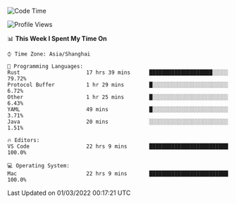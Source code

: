 <!--START_SECTION:waka-->
![Code Time](http://img.shields.io/badge/Code%20Time-1%2C037%20hrs%2046%20mins-blue)

![Profile Views](http://img.shields.io/badge/Profile%20Views-10-blue)

📊 **This Week I Spent My Time On** 

```text
⌚︎ Time Zone: Asia/Shanghai

💬 Programming Languages: 
Rust                     17 hrs 39 mins      ████████████████████░░░░░   79.72% 
Protocol Buffer          1 hr 29 mins        █░░░░░░░░░░░░░░░░░░░░░░░░   6.72% 
Other                    1 hr 25 mins        █░░░░░░░░░░░░░░░░░░░░░░░░   6.43% 
YAML                     49 mins             █░░░░░░░░░░░░░░░░░░░░░░░░   3.71% 
Java                     20 mins             ░░░░░░░░░░░░░░░░░░░░░░░░░   1.51%

🔥 Editors: 
VS Code                  22 hrs 9 mins       █████████████████████████   100.0%

💻 Operating System: 
Mac                      22 hrs 9 mins       █████████████████████████   100.0%

```


 Last Updated on 01/03/2022 00:17:21 UTC
<!--END_SECTION:waka-->
